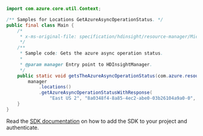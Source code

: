 ```java
import com.azure.core.util.Context;

/** Samples for Locations GetAzureAsyncOperationStatus. */
public final class Main {
    /*
     * x-ms-original-file: specification/hdinsight/resource-manager/Microsoft.HDInsight/stable/2021-06-01/examples/HDI_Locations_GetAsyncOperationStatus.json
     */
    /**
     * Sample code: Gets the azure async operation status.
     *
     * @param manager Entry point to HDInsightManager.
     */
    public static void getsTheAzureAsyncOperationStatus(com.azure.resourcemanager.hdinsight.HDInsightManager manager) {
        manager
            .locations()
            .getAzureAsyncOperationStatusWithResponse(
                "East US 2", "8a0348f4-8a85-4ec2-abe0-03b26104a9a0-0", Context.NONE);
    }
}
```

Read the [SDK documentation](https://github.com/Azure/azure-sdk-for-java/blob/azure-resourcemanager-hdinsight_1.0.0-beta.5/sdk/hdinsight/azure-resourcemanager-hdinsight/README.md) on how to add the SDK to your project and authenticate.
